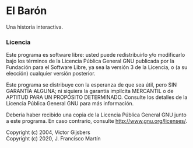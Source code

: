 # El Barón

Una historia interactiva.


### Licencia

Este programa es software libre: usted puede redistribuirlo y/o modificarlo bajo los términos de la Licencia Pública General GNU publicada por la Fundación para el Software Libre, ya sea la versión 3 de la Licencia, o (a su elección) cualquier versión posterior.

Este programa se distribuye con la esperanza de que sea útil, pero SIN GARANTÍA ALGUNA; ni siquiera la garantía implícita MERCANTIL o de APTITUD PARA UN PROPÓSITO DETERMINADO. Consulte los detalles de la Licencia Pública General GNU para más información.

Debería haber recibido una copia de la Licencia Pública General GNU junto a este programa. En caso contrario, consulte <http://www.gnu.org/licenses/>.

Copyright (c) 2004, Victor Gijsbers  
Copyright (c) 2020, J. Francisco Martín

